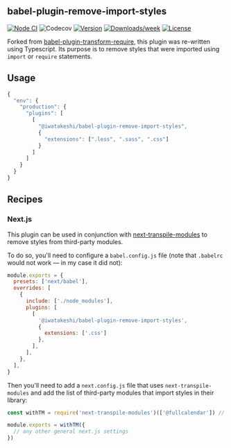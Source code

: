## babel-plugin-remove-import-styles

[![Node CI](https://github.com/iwatakeshi/babel-plugin-remove-import-styles/workflows/Node.js%20CI/badge.svg)](https://github.com/iwatakeshi/babel-plugin-remove-import-styles/actions?query=workflow%3A%22Node.js+CI%22)
![Codecov](https://img.shields.io/codecov/c/github/iwatakeshi/babel-plugin-remove-import-styles)
[![Version](https://img.shields.io/npm/v/@iwatakeshi/babel-plugin-remove-import-styles.svg)](https://www.npmjs.com/package/@iwatakeshi/babel-plugin-remove-import-styles)
[![Downloads/week](https://img.shields.io/npm/dw/@iwatakeshi/babel-plugin-remove-import-styles.svg)](https://www.npmjs.com/package/@iwatakeshi/babel-plugin-remove-import-styles)
[![License](https://img.shields.io/github/license/iwatakeshi/babel-plugin-remove-import-styles)](https://github.com/iwatakeshi/babel-plugin-remove-import-styles/blob/master/LICENSE.md)

Forked from [babel-plugin-transform-require](https://github.com/morlay/babel-plugin-transform-require-ignore), this plugin was re-written using Typescript. Its purpose is to remove styles that were imported using `import` or `require` statements.

## Usage

```js
{
  "env": {
    "production": {
      "plugins": [
        [
          "@iwatakeshi/babel-plugin-remove-import-styles",
          {
            "extensions": [".less", ".sass", ".css"]
          }
        ]
      ]
    }
  }
}

```

## Recipes

### Next.js

This plugin can be used in conjunction with [next-transpile-modules](https://github.com/martpie/next-transpile-modules#readme) to remove styles from third-party modules.

To do so, you'll need to configure a `babel.config.js` file (note that `.babelrc` would not work &mdash; in my case it did not):

```js
module.exports = {
  presets: ['next/babel'],
  overrides: [
    {
      include: ['./node_modules'],
      plugins: [
        [
          '@iwatakeshi/babel-plugin-remove-import-styles',
          {
            extensions: ['.css']
          },
        ],
      ],
    },
  ],
}
```

Then you'll need to add a `next.config.js` file that uses `next-transpile-modules` and add the list of third-party modules that import styles in their library: 

```js
const withTM = require('next-transpile-modules')(['@fullcalendar']) // In my case, it was fullcalendar

module.exports = withTM({
  // any other general next.js settings
})

```
